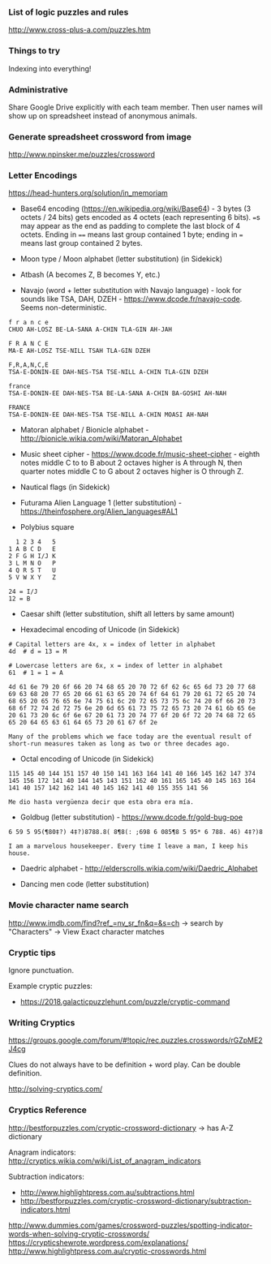 ### List of logic puzzles and rules

http://www.cross-plus-a.com/puzzles.htm


### Things to try

Indexing into everything!


### Administrative

Share Google Drive explicitly with each team member. Then user names will show up on spreadsheet instead of anonymous animals.


### Generate spreadsheet crossword from image

http://www.npinsker.me/puzzles/crossword


### Letter Encodings

https://head-hunters.org/solution/in_memoriam

* Base64 encoding (https://en.wikipedia.org/wiki/Base64) - 3 bytes (3 octets / 24 bits) gets encoded as 4 octets (each representing 6 bits). `=`s may appear as the end as padding to complete the last block of 4 octets. Ending in `==` means last group contained 1 byte; ending in `=` means last group contained 2 bytes.

* Moon type / Moon alphabet (letter substitution) (in Sidekick)
* Atbash (A becomes Z, B becomes Y, etc.)

* Navajo (word + letter substitution with Navajo language) - look for sounds like TSA, DAH, DZEH - https://www.dcode.fr/navajo-code. Seems non-deterministic.

```
f r a n c e
CHUO AH-LOSZ BE-LA-SANA A-CHIN TLA-GIN AH-JAH

F R A N C E
MA-E AH-LOSZ TSE-NILL TSAH TLA-GIN DZEH

F,R,A,N,C,E
TSA-E-DONIN-EE DAH-NES-TSA TSE-NILL A-CHIN TLA-GIN DZEH

france
TSA-E-DONIN-EE DAH-NES-TSA BE-LA-SANA A-CHIN BA-GOSHI AH-NAH

FRANCE
TSA-E-DONIN-EE DAH-NES-TSA TSE-NILL A-CHIN MOASI AH-NAH
```

* Matoran alphabet / Bionicle alphabet - http://bionicle.wikia.com/wiki/Matoran_Alphabet

* Music sheet cipher - https://www.dcode.fr/music-sheet-cipher - eighth notes middle C to to B about 2 octaves higher is A through N, then quarter notes middle C to G about 2 octaves higher is O through Z.

* Nautical flags (in Sidekick)

* Futurama Alien Language 1 (letter substitution) - https://theinfosphere.org/Alien_languages#AL1

* Polybius square

```
  1 2 3 4   5
1 A B C D   E
2 F G H I/J K
3 L M N O   P
4 Q R S T   U
5 V W X Y   Z

24 = I/J
12 = B
```

* Caesar shift (letter substitution, shift all letters by same amount)

* Hexadecimal encoding of Unicode (in Sidekick)

```
# Capital letters are 4x, x = index of letter in alphabet
4d  # d = 13 = M

# Lowercase letters are 6x, x = index of letter in alphabet
61  # 1 = 1 = A

4d 61 6e 79 20 6f 66 20 74 68 65 20 70 72 6f 62 6c 65 6d 73 20 77 68 69 63 68 20 77 65 20 66 61 63 65 20 74 6f 64 61 79 20 61 72 65 20 74 68 65 20 65 76 65 6e 74 75 61 6c 20 72 65 73 75 6c 74 20 6f 66 20 73 68 6f 72 74 2d 72 75 6e 20 6d 65 61 73 75 72 65 73 20 74 61 6b 65 6e 20 61 73 20 6c 6f 6e 67 20 61 73 20 74 77 6f 20 6f 72 20 74 68 72 65 65 20 64 65 63 61 64 65 73 20 61 67 6f 2e

Many of the problems which we face today are the eventual result of short-run measures taken as long as two or three decades ago.
```

* Octal encoding of Unicode (in Sidekick)

```
115 145 40 144 151 157 40 150 141 163 164 141 40 166 145 162 147 374 145 156 172 141 40 144 145 143 151 162 40 161 165 145 40 145 163 164 141 40 157 142 162 141 40 145 162 141 40 155 355 141 56

Me dio hasta vergüenza decir que esta obra era mía.
```

* Goldbug (letter substitution) - https://www.dcode.fr/gold-bug-poe

```
6 59 5 95(¶80‡?) 4‡?)8788.8( 8¶8(: ;698 6 085¶8 5 95* 6 788. 46) 4‡?)8

I am a marvelous housekeeper. Every time I leave a man, I keep his house.
```

* Daedric alphabet - http://elderscrolls.wikia.com/wiki/Daedric_Alphabet

* Dancing men code (letter substitution)


### Movie character name search

http://www.imdb.com/find?ref_=nv_sr_fn&q=&s=ch -> search by "Characters" -> View Exact character matches


### Cryptic tips

Ignore punctuation.

Example cryptic puzzles:

* https://2018.galacticpuzzlehunt.com/puzzle/cryptic-command


### Writing Cryptics

https://groups.google.com/forum/#!topic/rec.puzzles.crosswords/rGZpME2J4cg

Clues do not always have to be definition + word play. Can be double definition.

http://solving-cryptics.com/


### Cryptics Reference

http://bestforpuzzles.com/cryptic-crossword-dictionary -> has A-Z dictionary

Anagram indicators: http://cryptics.wikia.com/wiki/List_of_anagram_indicators

Subtraction indicators:
* http://www.highlightpress.com.au/subtractions.html
* http://bestforpuzzles.com/cryptic-crossword-dictionary/subtraction-indicators.html

http://www.dummies.com/games/crossword-puzzles/spotting-indicator-words-when-solving-cryptic-crosswords/
https://crypticshewrote.wordpress.com/explanations/
http://www.highlightpress.com.au/cryptic-crosswords.html